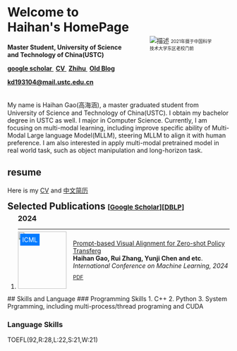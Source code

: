 <!-- # Welcome to Haihan's HomePage 
<img src="https://s2.loli.net/2024/10/25/Cq6s7DEWtA8U32i.jpg" alt='selfphoto" align="right"> -->
<!-- ![photo.jpg](https://s2.loli.net/2024/10/25/Cq6s7DEWtA8U32i.jpg) -->
<div style="display: flex; align-items: center; justify-content: space-between;">  
  <h1>Welcome to Haihan's HomePage  
  <div style="margin-top: 20px; font-size: 14px;">  
    <p>  
      Master Student, University of Science and Technology of China(USTC)
      <!-- 这是一段关于我主页的文字介绍。你可以在这里写一些关于你自己的信息，或者提供一些额外的链接和资源。  
      希望你在这里能找到有用的信息，并享受浏览我的主页！   -->
    </p>  
    <div class="wrapper">
      <div>
      <a style="margin: 0 5px 0 0" href="https://scholar.google.com.sg/citations?user=TE7lbQwAAAAJ&hl=en">
          <!-- <i class="ai ai-google-scholar" style="font-size:1.2rem"></i>
           -->
          google scholar
      </a> 
      <a style="margin: 0 5px 0 0" href="https://drive.google.com/file/d/1-jOFyVDDH6-CR6xTUBX5Bku93zy-7YLj/view?usp=sharing">
          <!-- <i class="ai ai-google-scholar" style="font-size:1.2rem"></i>
           -->
          CV
      </a> 
      <a style="margin: 0 5px 0 0" href="https://www.zhihu.com/people/ustcer-5">
          <!-- <i class="ai ai-google-scholar" style="font-size:1.2rem"></i>
           -->
          Zhihu
      </a>
      <a style="margin: 0 5px 0 0" href="gaoustcer.github.io">
          <!-- <i class="ai ai-google-scholar" style="font-size:1.2rem"></i>
           -->
          Old Blog
      </a>
      </div>
    </div>
    <p>
    <a style="margin: 0 5px 0 0" href="kd193104@mail.ustc.edu.cn">
        kd193104@mail.ustc.edu.cn
    </a>
    </p>
    <!-- <p>
    <div class="social-icons">
        <a style="margin: 0 5px 0 0" href="https://scholar.google.com.sg/citations?user=TE7lbQwAAAAJ&hl=en">
          <i class="ai ai-google-scholar" style="font-size:1.2rem"></i>
        </a>  
    </div>
    </p> -->
  </div>
  </h1>
  <figure>
  <img src="https://s2.loli.net/2024/10/25/Cq6s7DEWtA8U32i.jpg" alt="描述" style="max-height: 200px; max-width: 200px;"> 
  <figurecaption  style="font-size: 10px;">
  2021年摄于中国科学技术大学东区老校门前 
  
  </figurecaption>
  </figure>
  <!-- 调整图片大小 -->  
</div>
<!-- For full documentation visit [mkdocs.org](https://www.mkdocs.org). -->
My name is Haihan Gao(高海涵), a master graduated student from University of Science and Technology of China(USTC). I obtain my bachelor degree in USTC as well. I major in Computer Science. Currently, I am focusing on multi-modal learning, including improve specific ability of Multi-Modal Large language Model(MLLM), steering MLLM to align it with human preference. I am also interested in apply multi-modal pretrained model in real world task, such as object manipulation and long-horizon task.



## resume 
Here is my [CV](https://drive.google.com/file/d/1-jOFyVDDH6-CR6xTUBX5Bku93zy-7YLj/view?usp=sharing) and [中文简历](https://drive.google.com/file/d/16KI5c-mxscEvvarNvjn6a5akq2l8lvCt/view?usp=sharing)
<!-- ## Publications -->

<h2 id="publications" style="margin: 2px 0px -15px;">Selected Publications <temp style="font-size:15px;">[</temp><a href="https://scholar.google.com/citations?hl=en&amp;user=TE7lbQwAAAAJ" target="_blank" style="font-size:15px;">Google Scholar</a><temp style="font-size:15px;">]</temp><temp style="font-size:15px;">[</temp><a href="https://dblp.org/pid/227/4399.html" target="_blank" style="font-size:15px;">DBLP</a><temp style="font-size:15px;">]</temp></h2>

<div class="publications">
<ol class="bibliography">
<h3 style="margin-top: 20px; margin-bottom: 5px;">2024</h3><hr style="margin-bottom: 5px;" />
<li>
<div class="pub-row" style="display: flex; align-items: center;"> <!-- Center-align the content -->
  <div class="image-container" style="flex: 0 0 auto; margin-right: 15px; position: relative;">
    <img src="https://s2.loli.net/2024/10/28/e9LidGfj2ouwg1r.png" class="teaser img-fluid z-depth-1" style="width: 110px; height: 130px; object-fit: cover; margin-bottom: 0;" />
    <abbr class="badge" style="position: absolute; top: 5px; left: 5px; background-color: #007bff; color: white; padding: 5px;">ICML</abbr>
  </div>
  <div class="text-container" style="flex: 1; display: flex; flex-direction: column; justify-content: center;">
      <div class="title"><a href="https://arxiv.org/abs/2405.15196">Prompt-based Visual Alignment for Zero-shot Policy Transferg</a></div>
      <div class="author"><strong>Haihan Gao, Rui Zhang, Yunji Chen and etc</strong>.</div>
      <div class="periodical"><em>International Conference on Machine Learning, 2024</em></div>
      <div class="links" style="margin-top: 10px;">
        <a href="https://openreview.net/pdf?id=PPoQz8K4GZ" class="btn btn-sm z-depth-0" role="button" target="_blank" style="font-size:12px;">PDF</a>
        <!-- <a href="#" class="btn btn-sm z-depth-0" role="button" target="_blank" style="font-size:12px;">Code</a> -->
      </div>
  </div>
</div>
</li>
</ol>
</div>
<!-- * `mkdocs new [dir-name]` - Create a new project.
* `mkdocs serve` - Start the live-reloading docs server.
* `mkdocs build` - Build the documentation site.
* `mkdocs -h` - Print help message and exit. -->
## Skills and Language
### Programming Skills
1. C++
2. Python
3. System Prgramming, including multi-process/thread programing and CUDA

### Language Skills
TOEFL(92,R:28,L:22,S:21,W:21) 
<!-- ## Contact Information -->

<!-- ## Project layout

    mkdocs.yml    # The configuration file.
    docs/
        index.md  # The documentation homepage.
        ...       # Other markdown pages, images and other files. -->
